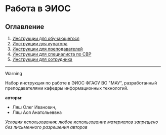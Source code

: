 # Работа в ЭИОС

## Оглавление

1. [Инструкции для обучающегося](students/index.md)
2. [Инструкции для куратора](curators/index.md)
2. [Инструкции для преподавателей](teachers/index.md)
2. [Инструкции для специалиста по СВР](specSVR/index.md)
3. [Инструкции для сотрудника](stuff/index.md)

---

> [!WARNING]
> Набор инструкция по работе в ЭИОС ФГАОУ ВО "МАУ", разработанный преподавателями кафедры информационных технологий.
> 
> **авторы:** 
>   - Ляш Олег Иванович, 
>   - Ляш Ася Анатольеввна
> 
>  *Условия использования: любое использование материалов запрещено без письменного разрешения авторов*